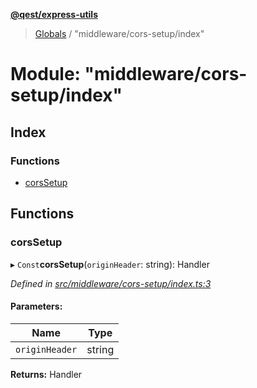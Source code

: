 **[@qest/express-utils](../README.md)**

> [Globals](../README.md) / "middleware/cors-setup/index"

# Module: "middleware/cors-setup/index"

## Index

### Functions

* [corsSetup](_middleware_cors_setup_index_.md#corssetup)

## Functions

### corsSetup

▸ `Const`**corsSetup**(`originHeader`: string): Handler

*Defined in [src/middleware/cors-setup/index.ts:3](https://github.com/qest-cz/express-utils/blob/4a9edb6/src/middleware/cors-setup/index.ts#L3)*

#### Parameters:

Name | Type |
------ | ------ |
`originHeader` | string |

**Returns:** Handler
